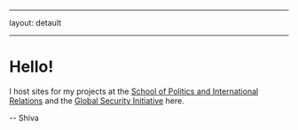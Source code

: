 - - - 
layout: detault
- - -
# Hello!
I host sites for my projects at the [School of Politics and International Relations](https://politicsir.cass.anu.edu.au/) and the [Global Security Initiative](https://www.globsecint.org/) here. 

-- Shiva 
